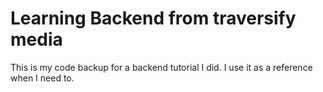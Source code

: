 # Learning Backend from traversify media

This is my code backup for a backend tutorial I did. I use it as a reference when I need to.
